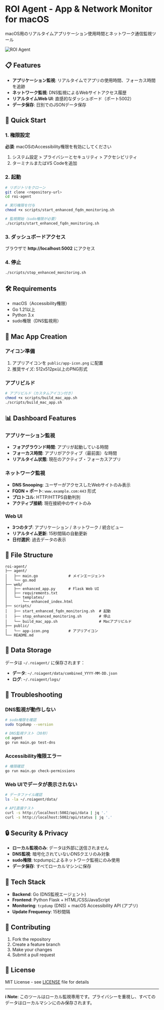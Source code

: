 # ROI Agent - App & Network Monitor for macOS

macOS用のリアルタイムアプリケーション使用時間とネットワーク通信監視ツール

![ROI Agent](public/app-icon.png)

## 📋 Features

- **アプリケーション監視**: リアルタイムでアプリの使用時間、フォーカス時間を追跡
- **ネットワーク監視**: DNS監視によるWebサイトアクセス履歴
- **リアルタイムWeb UI**: 直感的なダッシュボード（ポート5002）
- **データ保存**: 日別でのJSONデータ保存

## 🚀 Quick Start

### 1. 権限設定
**必須**: macOSのAccessibility権限を有効にしてください
1. システム設定 > プライバシーとセキュリティ > アクセシビリティ
2. ターミナルまたはVS Codeを追加

### 2. 起動
```bash
# リポジトリをクローン
git clone <repository-url>
cd roi-agent

# 実行権限を付与
chmod +x scripts/start_enhanced_fqdn_monitoring.sh

# 監視開始（sudo権限が必要）
./scripts/start_enhanced_fqdn_monitoring.sh
```

### 3. ダッシュボードアクセス
ブラウザで **http://localhost:5002** にアクセス

### 4. 停止
```bash
./scripts/stop_enhanced_monitoring.sh
```

## 🛠️ Requirements

- macOS（Accessibility権限）
- Go 1.21以上
- Python 3.x
- sudo権限（DNS監視用）

## 📱 Mac App Creation

### アイコン準備
1. アプリアイコンを `public/app-icon.png` に配置
2. 推奨サイズ: 512x512px以上のPNG形式

### アプリビルド
```bash
# アプリビルド（カスタムアイコン付き）
chmod +x scripts/build_mac_app.sh
./scripts/build_mac_app.sh
```

## 📊 Dashboard Features

### アプリケーション監視
- **フォアグラウンド時間**: アプリが起動している時間
- **フォーカス時間**: アプリがアクティブ（最前面）な時間
- **リアルタイム状態**: 現在のアクティブ・フォーカスアプリ

### ネットワーク監視
- **DNS Snooping**: ユーザーがアクセスしたWebサイトのみ表示
- **FQDN + ポート**: `www.example.com:443` 形式
- **プロトコル**: HTTP/HTTPS自動判別
- **アクティブ接続**: 現在接続中のサイトのみ

### Web UI
- **3つのタブ**: アプリケーション / ネットワーク / 統合ビュー
- **リアルタイム更新**: 15秒間隔の自動更新
- **日付選択**: 過去データの表示

## 📁 File Structure

```
roi-agent/
├── agent/
│   ├── main.go              # メインエージェント
│   └── go.mod
├── web/
│   ├── enhanced_app.py      # Flask Web UI
│   ├── requirements.txt
│   └── templates/
│       └── enhanced_index.html
├── scripts/
│   ├── start_enhanced_fqdn_monitoring.sh  # 起動
│   ├── stop_enhanced_monitoring.sh        # 停止
│   └── build_mac_app.sh                   # Macアプリビルド
├── public/
│   └── app-icon.png         # アプリアイコン
└── README.md
```

## 💾 Data Storage

データは `~/.roiagent/` に保存されます：
- **データ**: `~/.roiagent/data/combined_YYYY-MM-DD.json`
- **ログ**: `~/.roiagent/logs/`

## 🔧 Troubleshooting

### DNS監視が動作しない
```bash
# sudo権限を確認
sudo tcpdump --version

# DNS監視テスト（30秒）
cd agent
go run main.go test-dns
```

### Accessibility権限エラー
```bash
# 権限確認
go run main.go check-permissions
```

### Web UIでデータが表示されない
```bash
# データファイル確認
ls -la ~/.roiagent/data/

# API直接テスト
curl -s http://localhost:5002/api/data | jq '.'
curl -s http://localhost:5002/api/status | jq '.'
```

## 🔒 Security & Privacy

- **ローカル監視のみ**: データは外部に送信されません
- **DNS監視**: 暗号化されていないDNSクエリのみ対象
- **sudo権限**: tcpdumpによるネットワーク監視にのみ使用
- **データ保存**: すべてローカルマシンに保存

## 📝 Tech Stack

- **Backend**: Go (DNS監視エージェント)
- **Frontend**: Python Flask + HTML/CSS/JavaScript
- **Monitoring**: `tcpdump` (DNS) + macOS Accessibility API (アプリ)
- **Update Frequency**: 15秒間隔

## 🤝 Contributing

1. Fork the repository
2. Create a feature branch
3. Make your changes
4. Submit a pull request

## 📄 License

MIT License - see [LICENSE](LICENSE) file for details

---

**ℹ️ Note**: このツールはローカル監視専用です。プライバシーを重視し、すべてのデータはローカルマシンにのみ保存されます。
